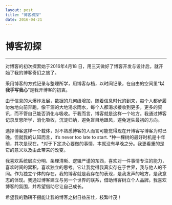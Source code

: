 ```yaml
---
layout: post
title: "博客初探"
date: 2016-04-21
---
```

# 博客初探

------
对博客的初次探索始于2016年4月18 日，用三天做好了博客开发与设计后，就开始了我的博客奇幻之旅了。  


采用博客的方式记录与整理所学，用博客存档，以时间记录，在自由的空间里“**以我手写我心**”是我开博客的初衷。


由于信息的大爆炸发展，数据的几何级增加，随着信息时代的到来，每个人都步履匆匆地向前奔跑，像干涸的大地渴求雨水，每个人都渴求接收到更多，更多的资讯，而不管自己能否消化与吸收。于我而言，博客就是这样一个地方。我通过博客记录反思所学，消化吸收，沉淀归纳，避免盲目地跟风，避免迷失最初的方向。


选择博客这样一个载体，对不熟悉博客的人而言可能觉得现在开博客写博客为时已晚。但就我的认知而言，it’s never too late to start. *种一棵树的最好时机是十年前，其次是现在。*对于下定决心要做的事情，本就没有早晚之分。我更看重的是它的意义以及由此带来的改变。


我喜欢系统层次分明、条理清晰、逻辑严谨的东西，喜欢对一件事情专注的能力，喜欢时间的累积，喜欢独立的思考。它让我觉得我真实存在于世界，我与他人的不同。作为独立个体的存在，我的博客就是我存在的表现，是我发声的地方，是我意志的体现。我通过博客建立与另一个世界的联系，借助博客树立个人品牌。我喜欢博客的氛围，并希望借助它让自己成长。


希望我的勤耕不掇能让我的博客之树日益茁壮，枝繁叶茂！
